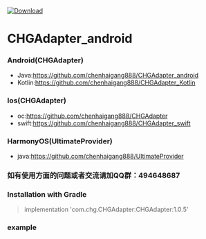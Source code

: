 [ ![Download](https://api.bintray.com/packages/chenhaigang888/CHGAdapter_android/CHGAdapter_android/images/download.svg) ](https://bintray.com/chenhaigang888/CHGAdapter_android/CHGAdapter_android/_latestVersion)
# CHGAdapter_android

### Android(CHGAdapter)
- Java:https://github.com/chenhaigang888/CHGAdapter_android 
- Kotlin:https://github.com/chenhaigang888/CHGAdapter_Kotlin

### Ios(CHGAdapter)
- oc:https://github.com/chenhaigang888/CHGAdapter 
- swift:https://github.com/chenhaigang888/CHGAdapter_swift

### HarmonyOS(UltimateProvider)
- java:https://github.com/chenhaigang888/UltimateProvider

### 如有使用方面的问题或者交流请加QQ群：494648687

### Installation with Gradle

> implementation 'com.chg.CHGAdapter:CHGAdapter:1.0.5'


### example



